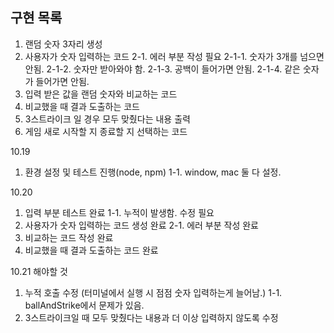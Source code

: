 ## 구현 목록

1. 랜덤 숫자 3자리 생성
2. 사용자가 숫자 입력하는 코드
2-1. 에러 부분 작성 필요 
2-1-1. 숫자가 3개를 넘으면 안됨.
2-1-2. 숫자만 받아와야 함.
2-1-3. 공백이 들어가면 안됨.
2-1-4. 같은 숫자가 들어가면 안됨.
3. 입력 받은 값을 랜덤 숫자와 비교하는 코드
4. 비교했을 때 결과 도출하는 코드
5. 3스트라이크 일 경우 모두 맞췄다는 내용 출력
6. 게임 새로 시작할 지 종료할 지 선택하는 코드 

10.19
1. 환경 설정 및 테스트 진행(node, npm)
1-1. window, mac 둘 다 설정.

10.20
1. 입력 부분 테스트 완료
1-1. 누적이 발생함. 수정 필요
2. 사용자가 숫자 입력하는 코드 생성 완료 
2-1. 에러 부분 작성 완료
3. 비교하는 코드 작성 완료
4. 비교했을 때 결과 도출하는 코드 완료

10.21 해야할 것

1. 누적 호출 수정 (터미널에서 실행 시 점점 숫자 입력하는게 늘어남.)
1-1. ballAndStrike에서 문제가 있음.
2. 3스트라이크일 때 모두 맞췄다는 내용과 더 이상 입력하지 않도록 수정



